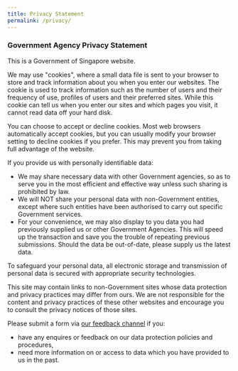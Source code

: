```yaml
---
title: Privacy Statement
permalink: /privacy/
---
```


### **Government Agency Privacy Statement**

This is a Government of Singapore website.

We may use "cookies", where a small data file is sent to your browser to store and track information about you when you enter our websites. The cookie is used to track information such as the number of users and their frequency of use, profiles of users and their preferred sites. While this cookie can tell us when you enter our sites and which pages you visit, it cannot read data off your hard disk.

You can choose to accept or decline cookies. Most web browsers automatically accept cookies, but you can usually modify your browser setting to decline cookies if you prefer. This may prevent you from taking full advantage of the website.

If you provide us with personally identifiable data:
- We may share necessary data with other Government agencies, so as to serve you in the most efficient and effective way unless such sharing is prohibited by law.
- We will NOT share your personal data with non-Government entities, except where such entities have been authorised to carry out specific Government services.
- For your convenience, we may also display to you data you had previously supplied us or other Government Agencies. This will speed up the transaction and save you the trouble of repeating previous submissions. Should the data be out-of-date, please supply us the latest data.
    
To safeguard your personal data, all electronic storage and transmission of personal data is secured with appropriate security technologies.

This site may contain links to non-Government sites whose data protection and privacy practices may differ from ours. We are not responsible for the content and privacy practices of these other websites and encourage you to consult the privacy notices of those sites.

Please submit a form via [our feedback channel](mailto:nwc_secretariat@mom.gov.sg) if you:
- have any enquires or feedback on our data protection policies and procedures,
- need more information on or access to data which you have provided to us in the past.
